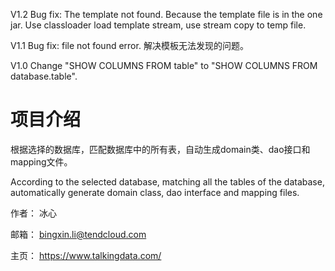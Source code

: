 V1.2
Bug fix: The template not found. Because the template file is in the one jar.
Use classloader load template stream,  use stream copy to temp file.


V1.1
Bug fix: file not found error.
解决模板无法发现的问题。

V1.0
Change "SHOW COLUMNS FROM table" to "SHOW COLUMNS FROM database.table".

# 项目介绍
根据选择的数据库，匹配数据库中的所有表，自动生成domain类、dao接口和mapping文件。

According to the selected database, matching all the tables of the database, automatically generate domain class, dao interface and mapping files.

作者： 冰心

邮箱： bingxin.li@tendcloud.com

主页： https://www.talkingdata.com/
